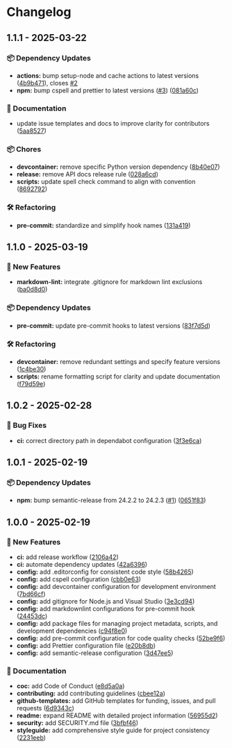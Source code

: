 # Changelog

## 1.1.1 - 2025-03-22
### 📦 Dependency Updates

* **actions:** bump setup-node and cache actions to latest versions ([4b9b471](https://github.com/Jekwwer/svg-workspace/commit/4b9b471da75fda171ab44864e3af4d7789158b3d)), closes [#2](https://github.com/Jekwwer/svg-workspace/issues/2)
* **npm:** bump cspell and prettier to latest versions ([#3](https://github.com/Jekwwer/svg-workspace/issues/3)) ([081a60c](https://github.com/Jekwwer/svg-workspace/commit/081a60ccdecd01b598f807a5bfeec4d65ce9b787))

### 📖 Documentation

* update issue templates and docs to improve clarity for contributors ([5aa8527](https://github.com/Jekwwer/svg-workspace/commit/5aa85272a869a114922e8dfe6abf1f45a437d4e4))

### 📦 Chores

* **devcontainer:** remove specific Python version dependency ([8b40e07](https://github.com/Jekwwer/svg-workspace/commit/8b40e077a0be9c55475fa5d8eec2ce3dd5177cfd))
* **release:** remove API docs release rule ([028a6cd](https://github.com/Jekwwer/svg-workspace/commit/028a6cde5242e0f2051e20a7a76fe56db9dc8fe9))
* **scripts:** update spell check command to align with convention ([8692792](https://github.com/Jekwwer/svg-workspace/commit/8692792ec640ccc09851f6031e8ee26cdcdb2d1f))

### 🛠️ Refactoring

* **pre-commit:** standardize and simplify hook names ([131a419](https://github.com/Jekwwer/svg-workspace/commit/131a4198c35041edf1b30ae910f72f1dfabdc55a))

## 1.1.0 - 2025-03-19
### 🚀 New Features

* **markdown-lint:** integrate .gitignore for markdown lint exclusions ([ba0d8d0](https://github.com/Jekwwer/svg-workspace/commit/ba0d8d0d4c1d87602bcfa3b2bb624b66195cf557))

### 📦 Dependency Updates

* **pre-commit:** update pre-commit hooks to latest versions ([83f7d5d](https://github.com/Jekwwer/svg-workspace/commit/83f7d5dbdabff8a685fa0941fe41b4af7acce2b8))

### 🛠️ Refactoring

* **devcontainer:** remove redundant settings and specify feature versions ([1c4be30](https://github.com/Jekwwer/svg-workspace/commit/1c4be30e24b08e3743cdb8421febb38ba6bf5aca))
* **scripts:** rename formatting script for clarity and update documentation ([f79d59e](https://github.com/Jekwwer/svg-workspace/commit/f79d59e8684ebaca99a9a91715df2c3461766cd0))

## 1.0.2 - 2025-02-28
### 🐞 Bug Fixes

* **ci:** correct directory path in dependabot configuration ([3f3e6ca](https://github.com/Jekwwer/svg-workspace/commit/3f3e6ca2d6f2709aad0e231931b0258d091d646e))

## 1.0.1 - 2025-02-19
### 📦 Dependency Updates

* **npm:** bump semantic-release from 24.2.2 to 24.2.3 ([#1](https://github.com/Jekwwer/svg-workspace/issues/1)) ([0651f83](https://github.com/Jekwwer/svg-workspace/commit/0651f836e4b299572f1630b26c04a71ee3c7cebb))

## 1.0.0 - 2025-02-19
### 🚀 New Features

* **ci:** add release workflow ([2106a42](https://github.com/Jekwwer/svg-workspace/commit/2106a42c845453bbd53e18ce3d7cfa4f48077201))
* **ci:** automate dependency updates ([42a6396](https://github.com/Jekwwer/svg-workspace/commit/42a6396a8162146c29b031f5e90f2f3a5eb511a7))
* **config:** add .editorconfig for consistent code style ([58b4265](https://github.com/Jekwwer/svg-workspace/commit/58b426575f881fa4e9bd69d9ade57dfe3c6309b2))
* **config:** add cspell configuration ([cbb0e63](https://github.com/Jekwwer/svg-workspace/commit/cbb0e63c892610bd901d6584ecd1a4c77eccd3ca))
* **config:** add devcontainer configuration for development environment ([7bd66cf](https://github.com/Jekwwer/svg-workspace/commit/7bd66cf9887fe324eabf1e60b5893574a531de20))
* **config:** add gitignore for Node.js and Visual Studio ([3e3cd94](https://github.com/Jekwwer/svg-workspace/commit/3e3cd94ddf57984819d72e4c0bb02dd449b1d36a))
* **config:** add markdownlint configurations for pre-commit hook ([24453dc](https://github.com/Jekwwer/svg-workspace/commit/24453dca28c986183f0f37f5b195d75dcc6b2715))
* **config:** add package files for managing project metadata, scripts, and development dependencies ([c94f8e0](https://github.com/Jekwwer/svg-workspace/commit/c94f8e04009787f281b62fdf4bbfb228f180b449))
* **config:** add pre-commit configuration for code quality checks ([52be9f6](https://github.com/Jekwwer/svg-workspace/commit/52be9f6dded3a72380df3d373af084b8bb97cb8d))
* **config:** add Prettier configuration file ([e20b8db](https://github.com/Jekwwer/svg-workspace/commit/e20b8db7969b545c4bae2c370abc5a54926571ec))
* **config:** add semantic-release configuration ([3d47ee5](https://github.com/Jekwwer/svg-workspace/commit/3d47ee587f46df83fb7e1164e8be781f8fe8a5b8))

### 📖 Documentation

* **coc:** add Code of Conduct ([e8d5a0a](https://github.com/Jekwwer/svg-workspace/commit/e8d5a0aa630839eec7c91480dd93ed61980cf67a))
* **contributing:** add contributing guidelines ([cbee12a](https://github.com/Jekwwer/svg-workspace/commit/cbee12a0a4c2928decae84c87b3524b0e80520af))
* **github-templates:** add GitHub templates for funding, issues, and pull requests ([6d9343c](https://github.com/Jekwwer/svg-workspace/commit/6d9343c4441ed58839b917397a92a638e88dc3ce))
* **readme:** expand README with detailed project information ([56955d2](https://github.com/Jekwwer/svg-workspace/commit/56955d27d6449402dd7f7811e947a1ebd4a0ca0e))
* **security:** add SECURITY.md file ([3bfbf46](https://github.com/Jekwwer/svg-workspace/commit/3bfbf46b37052ed6b10c8972b6541f0b1af471ee))
* **styleguide:** add comprehensive style guide for project consistency ([2231eeb](https://github.com/Jekwwer/svg-workspace/commit/2231eebd1ec8cad1acc3182dee5ffb42b9194da8))
